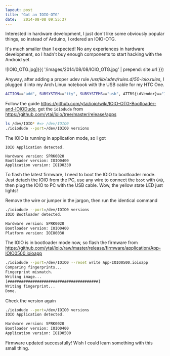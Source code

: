 ```yaml
---
layout: post
title: "Got an IOIO-OTG"
date:   2014-08-08 09:55:37
---
```


Interested in hardware development, I just don't like some obviously popular things, so instead of Arduino, I ordered an IOIO-OTG.

It's much smaller than I expected! No any experiences in hardware development, so I hadn't buy enough components to start hacking with the Android yet.

![IOIO_OTG.jpg]({{ '/images/2014/08/08/IOIO_OTG.jpg' | prepend: site.url }})

Anyway, after adding a proper udev rule _/usr/lib/udev/rules.d/50-ioio.rules_, I plugged it into my Arch Linux notebook with the USB cable for my HTC One.

```bash
ACTION=="add", SUBSYSTEM=="tty", SUBSYSTEMS=="usb", ATTRS{idVendor}=="1b4f", ATTRS{idProduct}=="0008", SYMLINK+="IOIO%n", MODE="666"
```

Follow the guide https://github.com/ytai/ioio/wiki/IOIO-OTG-Bootloader-and-IOIODude, get the `ioiodude` from https://github.com/ytai/ioio/tree/master/release/apps

```bash
ls /dev/IOIO* #=> /dev/IOIO0
./ioiodude --port=/dev/IOIO0 versions
```

The IOIO is running in application mode, so I got

```
IOIO Application detected.

Hardware version: SPRK0020
Bootloader version: IOIO0400
Application version: IOIO0330
```

To flash the latest firmware, I need to boot the IOIO to bootloader mode. Just detach the IOIO from the PC, use any wire to connect the `boot` with `GND`, then plug the IOIO to PC with the USB cable. Wow, the yellow state LED just lights!

Remove the wire or jumper in the jargon, then run the identical command

```bash
./ioiodude --port=/dev/IOIO0 versions
IOIO Bootloader detected.

Hardware version: SPRK0020
Bootloader version: IOIO0400
Platform version: IOIO0030
```

The IOIO is in bootloader mode now, so flash the firmware from https://github.com/ytai/ioio/raw/master/release/firmware/application/App-IOIO0500.ioioapp

```bash
./ioiodude --port=/dev/IOIO0 --reset write App-IOIO0500.ioioapp
Comparing fingerprints...
Fingerprint mismatch.
Writing image...
[########################################]
Writing fingerprint...
Done.
```

Check the version again

```bash
./ioiodude --port=/dev/IOIO0 versions
IOIO Application detected.

Hardware version: SPRK0020
Bootloader version: IOIO0400
Application version: IOIO0500
```

Firmware updated successfully! Wish I could learn something with this small thing.
